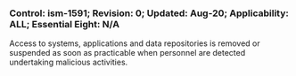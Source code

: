 ### Control: ism-1591; Revision: 0; Updated: Aug-20; Applicability: ALL; Essential Eight: N/A
<p>Access to systems, applications and data repositories is removed or suspended as soon as practicable when personnel are detected undertaking malicious activities.</p>